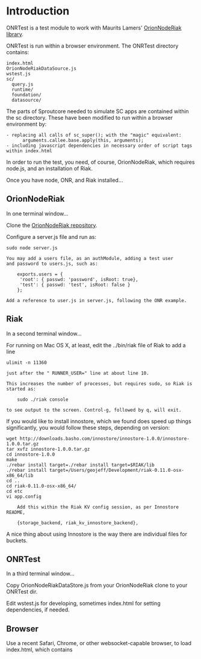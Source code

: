 Introduction
============

ONRTest is a test module to work with Maurits Lamers' [OrionNodeRiak library](http://github.com/mauritslamers/OrionNodeRiak).

ONRTest is run within a browser environment. The ONRTest directory contains:

    index.html
    OrionNodeRiakDataSource.js
    wstest.js
    sc/
      query.js
      runtime/
      foundation/
      datasource/

The parts of Sproutcore needed to simulate SC apps are contained within the sc directory.
These have been modified to run within a browser environment by:

    - replacing all calls of sc_super(); with the "magic" equivalent:
          arguments.callee.base.apply(this, arguments);
    - including javascript dependencies in necessary order of script tags within index.html

In order to run the test, you need, of course, OrionNodeRiak, which requires node.js, and
an installation of Riak. 

Once you have node, ONR, and Riak installed...

OrionNodeRiak
-------------

In one terminal window...

Clone the [OrionNodeRiak repository](http://github.com/mauritslamers/OrionNodeRiak).

Configure a server.js file and run as:

    sudo node server.js

    You may add a users file, as an authModule, adding a test user
    and password to users.js, such as:

        exports.users = {
         'root': { passwd: 'password', isRoot: true},
         'test': { passwd: 'test', isRoot: false }
        };

    Add a reference to user.js in server.js, following the ONR example.

Riak
----

In a second terminal window...

For running on Mac OS X, at least, edit the ../bin/riak file of Riak to add a line

    ulimit -n 11360

    just after the " RUNNER_USER=" line at about line 10.

    This increases the number of processes, but requires sudo, so Riak is started as:

        sudo ./riak console

    to see output to the screen. Control-g, followed by q, will exit.

If you would like to install innostore, which we found does speed up things significantly,
you would follow these steps, depending on version:

    wget http://downloads.basho.com/innostore/innostore-1.0.0/innostore-1.0.0.tar.gz
    tar xvfz innostore-1.0.0.tar.gz 
    cd innostore-1.0.0
    make
    ./rebar install target=./rebar install target=$RIAK/lib
    ./rebar install target=/Users/geojeff/Development/riak-0.11.0-osx-x86_64/lib
    cd ..
    cd riak-0.11.0-osx-x86_64/
    cd etc
    vi app.config
    
        Add this within the Riak KV config session, as per Innostore README,

        {storage_backend, riak_kv_innostore_backend},

A nice thing about using Innostore is the way there are individual files for buckets.

ONRTest
-------

In a third terminal window...

Copy OrionNodeRiakDataStore.js from your OrionNodeRiak clone to your ONRTest dir.

Edit wstest.js for developing, sometimes index.html for setting dependencies, if needed.

Browser
-------

Use a recent Safari, Chrome, or other websocket-capable browser, to load index.html,
which contains <script> tags in the correct order to load dependencies. At the bottom
of the head section is a call to wstest.start(). Have the javascript console open to
see messages. (You will also see messages in your OrionNodeRiak terminal window).
